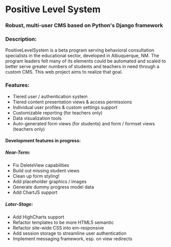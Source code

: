 # Positive Level System

### Robust, multi-user CMS based on Python's Django framework

### Description:

PositiveLevelSystem is a beta program serving behavioral consultation specialists in the educational sector, developed in Albuquerque, NM. The program leaders felt many of its elements could be automated and scaled to better serve greater numbers of students and teachers in need through a custom CMS. This web project aims to realize that goal.

### Features:

* Tiered user / authentication system
* Tiered content presentation views & access permissions
* Individual user profiles & custom settings support
* Customizable reporting (for teachers only)
* Data visualization tools
* Auto-generated form views (for students) and form / formset views (teachers only)


#### Development features in progress:

##### Near-Term:
* Fix DeleteView capabilities  
* Build out missing student views
* Clean up form styling!
* Add placeholder graphics / images
* Generate dummy progress model data
* Add ChartJS support

##### Later-Stage:
* Add HighCharts support
* Refactor templates to be more HTML5 semantic
* Refactor site-wide CSS into em-responsive
* Add session storage to streamline user authentication
* Implement messaging framework, esp. on view redirects
